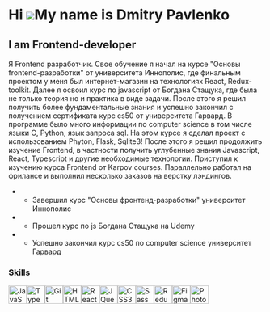 Hi ![](https://user-images.githubusercontent.com/18350557/176309783-0785949b-9127-417c-8b55-ab5a4333674e.gif)My name is Dmitry Pavlenko
=======================================================================================================================================

I am Frontend-developer
-----------------------

Я Frontend разработчик. Свое обучение я начал на курсе "Основы frontend-разработки" от университета Иннополис, где финальным проектом у меня был интернет-магазин на технологиях React, Redux-toolkit. Далее я освоил курс по javascript от Богдана Стащука, где была не только теория но и практика в виде задачи. После этого я решил получить более фундаментальные знания и успешно закончил c получением сертификата курс cs50 от университета Гарвард. В программе было много информации по computer science в том числе языки С, Python, язык запроса sql. На этом курсе я сделал проект с использованием Phyton, Flask, Sqlite3! После этого я решил продолжить изучение Frontend, в частности получить углубенные знания Javascript, React, Typescript и другие необходимые технологии. Приступил к изучению курса Frontend от Karpov courses. Параллельно работал на фрилансе и выполнил несколько заказов на верстку лэндингов. 
- - Завершил курс "Основы фронтенд-разработки" университет Иннополис
- - Прошел курс по js Богдана Стащука на Udemy
- - Успешно закончил курс cs50 по computer science университет Гарвард

### Skills


<p align="left">
<a href="https://developer.mozilla.org/en-US/docs/Web/JavaScript" target="_blank" rel="noreferrer"><img src="https://raw.githubusercontent.com/danielcranney/readme-generator/main/public/icons/skills/javascript-colored.svg" width="36" height="36" alt="JavaScript" /></a><a href="https://www.typescriptlang.org/" target="_blank" rel="noreferrer"><img src="https://raw.githubusercontent.com/danielcranney/readme-generator/main/public/icons/skills/typescript-colored.svg" width="36" height="36" alt="TypeScript" /></a><a href="https://git-scm.com/" target="_blank" rel="noreferrer"><img src="https://raw.githubusercontent.com/danielcranney/readme-generator/main/public/icons/skills/git-colored.svg" width="36" height="36" alt="Git" /></a><a href="https://developer.mozilla.org/en-US/docs/Glossary/HTML5" target="_blank" rel="noreferrer"><img src="https://raw.githubusercontent.com/danielcranney/readme-generator/main/public/icons/skills/html5-colored.svg" width="36" height="36" alt="HTML5" /></a><a href="https://reactjs.org/" target="_blank" rel="noreferrer"><img src="https://raw.githubusercontent.com/danielcranney/readme-generator/main/public/icons/skills/react-colored.svg" width="36" height="36" alt="React" /></a><a href="https://jquery.com/" target="_blank" rel="noreferrer"><img src="https://raw.githubusercontent.com/danielcranney/readme-generator/main/public/icons/skills/jquery-colored.svg" width="36" height="36" alt="JQuery" /></a><a href="https://www.w3.org/TR/CSS/#css" target="_blank" rel="noreferrer"><img src="https://raw.githubusercontent.com/danielcranney/readme-generator/main/public/icons/skills/css3-colored.svg" width="36" height="36" alt="CSS3" /></a><a href="https://sass-lang.com/" target="_blank" rel="noreferrer"><img src="https://raw.githubusercontent.com/danielcranney/readme-generator/main/public/icons/skills/sass-colored.svg" width="36" height="36" alt="Sass" /></a><a href="https://redux.js.org/" target="_blank" rel="noreferrer"><img src="https://raw.githubusercontent.com/danielcranney/readme-generator/main/public/icons/skills/redux-colored.svg" width="36" height="36" alt="Redux" /></a><a href="https://www.figma.com/" target="_blank" rel="noreferrer"><img src="https://raw.githubusercontent.com/danielcranney/readme-generator/main/public/icons/skills/figma-colored.svg" width="36" height="36" alt="Figma" /></a><a href="https://www.adobe.com/uk/products/photoshop.html" target="_blank" rel="noreferrer"><img src="https://raw.githubusercontent.com/danielcranney/readme-generator/main/public/icons/skills/photoshop-colored.svg" width="36" height="36" alt="Photoshop" /></a>
</p>

